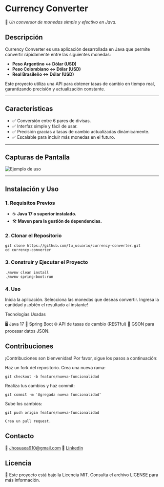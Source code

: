 # **Currency Converter**  
🚀 *Un conversor de monedas simple y efectivo en Java.*

## **Descripción**  
Currency Converter es una aplicación desarrollada en Java que permite convertir rápidamente entre las siguientes monedas:  
- **Peso Argentino ↔ Dólar (USD)**  
- **Peso Colombiano ↔ Dólar (USD)**  
- **Real Brasileño ↔ Dólar (USD)**  

Este proyecto utiliza una API para obtener tasas de cambio en tiempo real, garantizando precisión y actualización constante.

---

## **Características**  
- ✅ Conversión entre 6 pares de divisas.  
- ✅ Interfaz simple y fácil de usar.  
- ✅ Precisión gracias a tasas de cambio actualizadas dinámicamente.  
- ✅ Escalable para incluir más monedas en el futuro.

---

## **Capturas de Pantalla**  
<!-- Agrega aquí una imagen de la interfaz o un GIF mostrando la funcionalidad. -->
![Ejemplo de uso](ruta/a/tu/imagen.png)

---

## **Instalación y Uso**

### **1. Requisitos Previos**
- ☕ **Java 17 o superior instalado.**  
- 🛠️ **Maven para la gestión de dependencias.**

### **2. Clonar el Repositorio**

    git clone https://github.com/tu_usuario/currency-converter.git
    cd currency-converter

### **3. Construir y Ejecutar el Proyecto**

    ./mvnw clean install
    ./mvnw spring-boot:run

### **4. Uso**

Inicia la aplicación.
Selecciona las monedas que deseas convertir.
Ingresa la cantidad y ¡obtén el resultado al instante!

Tecnologías Usadas

🖥️ Java 17
🔧 Spring Boot
🌐 API de tasas de cambio (RESTful)
📜 GSON para procesar datos JSON.

## **Contribuciones**

¡Contribuciones son bienvenidas! Por favor, sigue los pasos a continuación:

 Haz un fork del repositorio.
Crea una nueva rama:

    git checkout -b feature/nueva-funcionalidad

Realiza tus cambios y haz commit:

    git commit -m 'Agregada nueva funcionalidad'

Sube los cambios:

    git push origin feature/nueva-funcionalidad

    Crea un pull request.

## **Contacto**

📧 Jhosuaea910@gmail.com
💼 [LinkedIn](https://www.linkedin.com/in/jhosua910/)

## **Licencia**

📜 Este proyecto está bajo la Licencia MIT. Consulta el archivo LICENSE para más información.
